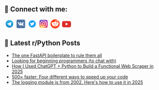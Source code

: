 ## 🔎 Connect with me:
[<img src="https://github.com/bullbesh/bullbesh/blob/main/images/Telegram.png" width="32" height="32" />](https://t.me/bullbesh)
[<img src="https://github.com/bullbesh/bullbesh/blob/main/images/VK.png" width="32" height="32" />](https://vk.com/bullbesh)
[<img src="https://github.com/bullbesh/bullbesh/blob/main/images/Twitter.png" width="32" height="32" />](https://twitter.com/bullbesh1)
[<img src="https://github.com/bullbesh/bullbesh/blob/main/images/Instagram.png" width="32" height="32" />](https://www.instagram.com/bullbesh)
[<img src="https://github.com/bullbesh/bullbesh/blob/main/images/Reddit.png" width="32" height="32" />](https://www.reddit.com/user/bullbesh)
[<img src="https://github.com/bullbesh/bullbesh/blob/main/images/YouTube.png" width="32" height="32" />](https://www.youtube.com/channel/UCtfjRs6uzgq5mfm8S06WTcg)

## 📕 Latest r/Python Posts
<!-- BLOG-POST-LIST:START -->
- [The one FastAPI boilerplate to rule them all](https://www.reddit.com/r/Python/comments/1lq5ccm/the_one_fastapi_boilerplate_to_rule_them_all/)
- [Looking for beginning programmers &lpar;to chat with&rpar;](https://www.reddit.com/r/Python/comments/1lq3syz/looking_for_beginning_programmers_to_chat_with/)
- [How I Used ChatGPT + Python to Build a Functional Web Scraper in 2025](https://www.reddit.com/r/Python/comments/1lq3igj/how_i_used_chatgpt_python_to_build_a_functional/)
- [500× faster: Four different ways to speed up your code](https://www.reddit.com/r/Python/comments/1lq3ejm/500_faster_four_different_ways_to_speed_up_your/)
- [The logging module is from 2002. Here&#39;s how to use it in 2025](https://www.reddit.com/r/Python/comments/1lq2zq0/the_logging_module_is_from_2002_heres_how_to_use/)
<!-- BLOG-POST-LIST:END -->
